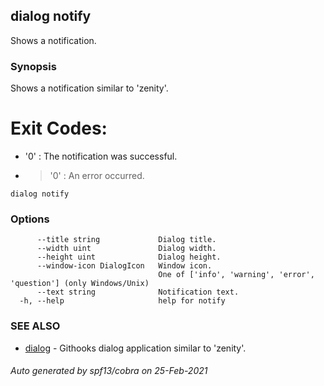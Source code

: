 ## dialog notify

Shows a notification.

### Synopsis

Shows a notification similar to 'zenity'.

# Exit Codes:

- '0' : The notification was successful.
- > '0' : An error occurred.

```
dialog notify
```

### Options

```
      --title string             Dialog title.
      --width uint               Dialog width.
      --height uint              Dialog height.
      --window-icon DialogIcon   Window icon.
                                 One of ['info', 'warning', 'error', 'question'] (only Windows/Unix)
      --text string              Notification text.
  -h, --help                     help for notify
```

### SEE ALSO

* [dialog](dialog.md)	 - Githooks dialog application similar to 'zenity'.

###### Auto generated by spf13/cobra on 25-Feb-2021
